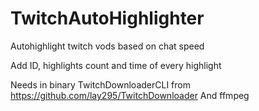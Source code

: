 # TwitchAutoHighlighter
Autohighlight twitch vods based on chat speed

Add ID, highlights count and time of every highlight

Needs in binary TwitchDownloaderCLI from https://github.com/lay295/TwitchDownloader
And ffmpeg
